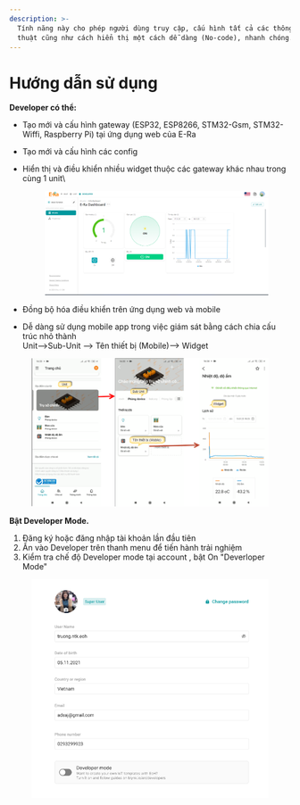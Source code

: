 ```yaml
---
description: >-
  Tính năng này cho phép người dùng truy cập, cấu hình tất cả các thông số kỹ
  thuật cũng như cách hiển thị một cách dễ dàng (No-code), nhanh chóng.
---
```


# Hướng dẫn sử dụng

**Developer có thể:**

* Tạo mới và cấu hình gateway (ESP32, ESP8266, STM32-Gsm, STM32-Wiffi, Raspberry Pi) tại ứng dụng web của E-Ra
* Tạo mới và cấu hình các config&#x20;
*   Hiển thị và điều khiển nhiều widget thuộc các gateway khác nhau trong cùng 1 unit\


    <figure><img src="../.gitbook/assets/image (3) (6).png" alt=""><figcaption></figcaption></figure>
* Đồng bộ hóa điều khiển trên ứng dụng web và mobile
* Dễ dàng sử dụng mobile app trong việc giám sát bằng cách chia cấu trúc nhỏ thành \
  Unit-->Sub-Unit --> Tên thiết bị (Mobile)--> Widget

<figure><img src="../.gitbook/assets/image (7).png" alt=""><figcaption></figcaption></figure>

**Bật Developer Mode.**

1. Đăng ký hoặc đăng nhập tài khoản lần đầu tiên
2. Ấn vào Developer trên thanh menu để tiến hành trải nghiệm
3. Kiểm tra chế độ Developer mode tại account , bật On "Deverloper Mode"

<figure><img src="../.gitbook/assets/Screen Shot 2022-07-22 at 14.08.29.png" alt=""><figcaption></figcaption></figure>

